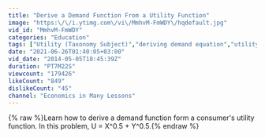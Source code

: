 ```yaml
---
title: "Derive a Demand Function From a Utility Function"
image: "https:\/\/i.ytimg.com\/vi\/MmhvM-FmWDY\/hqdefault.jpg"
vid_id: "MmhvM-FmWDY"
categories: "Education"
tags: ["Utility (Taxonomy Subject)","deriving demand equation","utility and demand"]
date: "2021-06-26T01:40:05+03:00"
vid_date: "2014-05-05T18:45:39Z"
duration: "PT7M22S"
viewcount: "179426"
likeCount: "849"
dislikeCount: "45"
channel: "Economics in Many Lessons"
---
```

{% raw %}Learn how to derive a demand function form a consumer's utility function. In this problem, U = X^0.5 + Y^0.5.{% endraw %}
